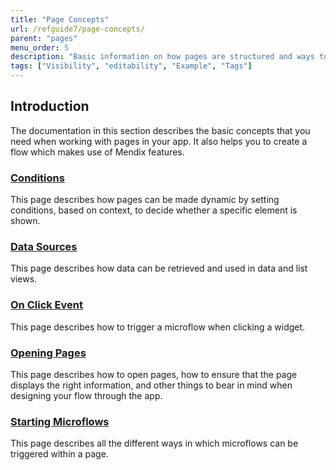 ```yaml
---
title: "Page Concepts"
url: /refguide7/page-concepts/
parent: "pages"
menu_order: 5
description: "Basic information on how pages are structured and ways to create an application flow."
tags: ["Visibility", "editability", "Example", "Tags"]
---
```


## Introduction

The documentation in this section describes the basic concepts that you need when working with pages in your app. It also helps you to create a flow which makes use of Mendix features.

### [Conditions](conditions)

This page describes how pages can be made dynamic by setting conditions, based on context, to decide whether a specific element is shown.

### [Data Sources](data-sources)

This page describes how data can be retrieved and used in data and list views.

### [On Click Event](on-click-event)

This page describes how to trigger a microflow when clicking a widget.

### [Opening Pages](opening-pages)

This page describes how to open pages, how to ensure that the page displays the right information, and other things to bear in mind when designing your flow through the app.

### [Starting Microflows](starting-microflows)

This page describes all the different ways in which microflows can be triggered within a page.
